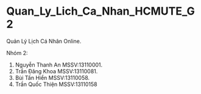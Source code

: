 # Quan_Ly_Lich_Ca_Nhan_HCMUTE_G2
Quản Lý Lịch Cá Nhân Online.

Nhóm 2: 
1. Nguyễn Thanh An	MSSV:13110001.
2. Trần Đăng Khoa	MSSV:13110081.
3. Bùi Tấn Hiển		MSSV:13110058.
4. Trần Quốc Thiện	MSSV:13110158
